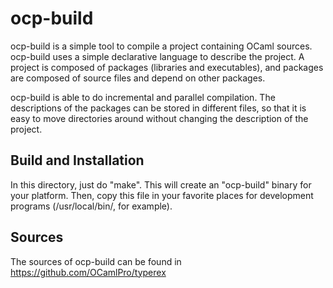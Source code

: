 # ocp-build

ocp-build is a simple tool to compile a project containing OCaml
sources. ocp-build uses a simple declarative language to describe the
project. A project is composed of packages (libraries and
executables), and packages are composed of source files and depend on
other packages.

ocp-build is able to do incremental and parallel compilation. The
descriptions of the packages can be stored in different files, so that
it is easy to move directories around without changing the description
of the project.

## Build and Installation

In this directory, just do "make". This will create an "ocp-build"
binary for your platform. Then, copy this file in your favorite places
for development programs (/usr/local/bin/, for example).

## Sources

The sources of ocp-build can be found in https://github.com/OCamlPro/typerex